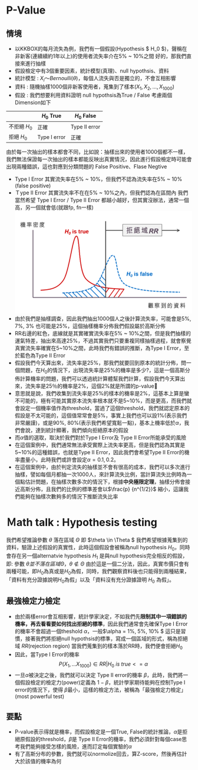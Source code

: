 # P-Value
## 情境
* 以KKBOX的每月流失為例，我們有一個假設(Hypothesis $ H_0 $)，聲稱在非新客(連續續約1年以上)的使用者流失率介在5% ~ 10%之間
好的，那我們直接來進行抽樣
* 假設檢定中有3個重要因素，統計模型(真理)、null hypothsis、資料
* 統計模型 : $X_i ～ Bernoulli(\theta)$，每個人流失與否是獨立的，不會互相影響
* 資料 : 隨機抽樣1000個非新客使用者，蒐集到了樣本$(X_1, X_2, ..., X_{1000})$
* 假設 : 我們想要利用資料證明 null hypothsis為True / False
考慮兩個Dimension如下

||$H_0$ True|$H_0$ False|
|-|---------|-----------|
|不拒絕 $H_0$|正確|Type II error|
|拒絕 $H_0$|Type I error|正確|

由於每一次抽出的樣本都會不同，比如說：抽樣出來的使用者1000個都不一樣，我們無法保證每一次抽出的樣本都能反映出真實情況，因此進行假設檢定時可能會出現兩種錯誤，這也對應到分類問題的 False Positive、Flase Negtive
* Type I Error 其實流失率在5% ~ 10%，但我們不認為流失率在5% ~ 10%(false positive)
* Ｔype II Error 其實流失率不在在5% ~ 10%之內，但我們認為在區間內
我們當然希望 Type I Error / Type II Error 都越小越好，但其實沒辦法，通常一個高，另一個就會低(就跟fp, fn一樣)
<img src='./images/Type1 Error Rejection Region.png'></img>
* 由於我們是抽樣調查，因此我們抽出1000個人之後計算流失率，可能會是5%, 7%, 3% 也可能是25%，這個抽樣機率分佈我們假設屬於高斯分佈
* RR右邊的紅色，底線就是其實確實流失率在5% ~ 10%之間，但是我們抽樣的運氣特差，抽出來高達25%，不過其實我們只要重複同樣抽樣過程，就會察覺真實流失率確實在5~10%之間，此時我們有錯誤的推斷，為Type I Error，至於藍色為Type II Error
* 假設我們今天算出來，流失率是25%，那我們就要回到原本的統計分佈，問一個問題，在$H_{0}$的情況下，出現流失率是25%的機率是多少?，這是一個高斯分佈計算機率的問題，我們可以透過統計算體幫我們計算，假設我們今天算出來，流失率是25％的機率是2%，這個2%就是所謂的p-value
* 意思就是說，我們收集到流失率是25%的樣本的機率是2%，這基本上算是蠻不可能的，極有可能其實原本流失率根本就不是5~10%，而是更高，而我們就會設定一個機率值作為threshold，當過了這個threshold，我們就認定原本的假設是不太可能的，這個值常常會是5%，事實上我們也可以設1%(表示我們非常嚴謹)，或是90%, 80%(表示我們希望寬鬆一點)，基本上機率低於$\alpha$，我們會說，達到統計顯著，我們傾向拒絕原本的假設
* 而$\alpha$值的選取，取決於我們對於Type I Error及 Type II Error所能承受的風險
* 在這個案例中，我們通常無法承受實際上流失率更高，但是我們認為其實是5~10%的這種錯誤，也就是Type II Error，因此我們會希望Type II Error的機率盡量小，此時我們或許會設定$\alpha = 0.1, 0.2$。
* 在這個案例中，由於判定流失的抽樣並不會有很高的成本，我們可以多次進行抽樣，譬如每個月都抽一次1000人，來計算流失比例，當計算流失比例時為一個點估計問題，在抽樣次數多次的情況下，根據**中央極限定理**，抽樣分佈會接近高斯分佈，且我們的比例的標準差會以$\frac{p} {n^{1/2}}$ 縮小，這讓我們能夠在抽樣次數夠多的情況下推斷流失比率


# Ｍath talk : Hypothesis testing 
  
  我們希望推論參數 $\theta$ 落在區域 $\Theta$ 即 $\theta \in \Theta $
  我們希望根據蒐集到的資料，驗證上述假設的真實性，此時這個假設會被稱為null hypothesis $H_0$，同時會存在另一個alternatvie hypothesis $H_1$ 是與null hypothesis完全相反的假設，即:
  參數 $\theta 並不落在區域 \Theta， \theta \notin \Theta$
  由於這是一個二分法，因此，真實市價只會有兩種可能，即$H_0$為真或是$H_0$為假，同時，我們觀察資料後也只能得到兩種結果，「資料有充分證據說明$H_0$為假」以及「資料沒有充分證據證明 $H_0$ 為假」。
## 最強檢定力檢定
* 由於兩樣error會互相影響，統計學家決定，不如我們先**限制其中一項錯誤的機率，再去看看要如何找出拒絕的標準**，因此我們通常會先確保Type I Error的機率不會超過一個theshold $\alpha$，一般$\alpha = 1%, 5%, 10% $ 這只是習慣，接著我們將拒絕null hypothsis的標準，寫成一個區域的形式，稱為拒絕域 $RR$(rejection region)
當我們蒐集到的樣本落於RR時，我們便會拒絕$H_0$
* 因此，當Type I Error的機率 $$P(X_1,...X_{1000}) \in RR | H_{0} \ is \ true <= \alpha$$
* 一旦$\alpha$被決定之後，我們就可以決定 Type II error的機率 $\beta$，此時，我們將一個假設檢定的檢定力(power)定義為 $1 - \beta$，統計學家期待能夠在控制Type I error的情況下，使得 $\beta$最小，這樣的檢定方法，被稱為「最強檢定力檢定」(most powerful test)
## 要點
* P-value表示得就是機率，而假設檢定是一個True, False的統計推論，$\alpha$是拒絕原假設的threshold，$\beta$是 Type II Error的機率，我們必須針對每個case思考我們能夠接受怎樣的風險，進而訂定每個實驗的$\alpha$
* 有了高斯分布的參數，我們就可以normolize回去，算Z-score，然後再估計大於該值的機率為何
